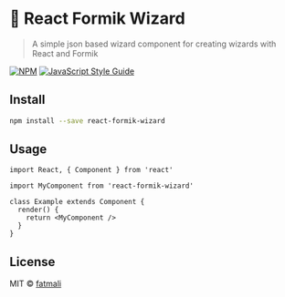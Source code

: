 # 🧙 React Formik Wizard

> A simple json based wizard component for creating wizards with React and Formik

[![NPM](https://img.shields.io/npm/v/react-formik-wizard.svg)](https://www.npmjs.com/package/react-formik-wizard) [![JavaScript Style Guide](https://img.shields.io/badge/code_style-standard-brightgreen.svg)](https://standardjs.com)

## Install

```bash
npm install --save react-formik-wizard
```

## Usage

```tsx
import React, { Component } from 'react'

import MyComponent from 'react-formik-wizard'

class Example extends Component {
  render() {
    return <MyComponent />
  }
}
```

## License

MIT © [fatmali](https://github.com/fatmali)
